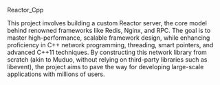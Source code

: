 Reactor_Cpp

This project involves building a custom Reactor server, the core model behind renowned frameworks like Redis, Nginx, and RPC. 
The goal is to master high-performance, scalable framework design, while enhancing proficiency in C++ network programming, threading, smart pointers, and advanced C++11 techniques. 
By constructing this network library from scratch (akin to Muduo, without relying on third-party libraries such as libevent), the project aims to pave the way for developing large-scale applications with millions of users.